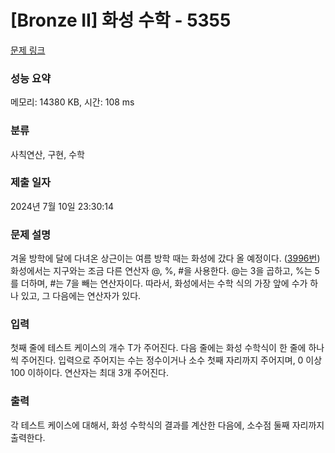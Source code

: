 # [Bronze II] 화성 수학 - 5355 

[문제 링크](https://www.acmicpc.net/problem/5355) 

### 성능 요약

메모리: 14380 KB, 시간: 108 ms

### 분류

사칙연산, 구현, 수학

### 제출 일자

2024년 7월 10일 23:30:14

### 문제 설명

<p>겨울 방학에 달에 다녀온 상근이는 여름 방학 때는 화성에 갔다 올 예정이다. (<a href="http://www.acmicpc.net/problem/3996">3996번</a>) 화성에서는 지구와는 조금 다른 연산자 @, %, #을 사용한다. @는 3을 곱하고, %는 5를 더하며, #는 7을 빼는 연산자이다. 따라서, 화성에서는 수학 식의 가장 앞에 수가 하나 있고, 그 다음에는 연산자가 있다.</p>

### 입력 

 <p>첫째 줄에 테스트 케이스의 개수 T가 주어진다. 다음 줄에는 화성 수학식이 한 줄에 하나씩 주어진다. 입력으로 주어지는 수는 정수이거나 소수 첫째 자리까지 주어지며, 0 이상 100 이하이다. 연산자는 최대 3개 주어진다.</p>

### 출력 

 <p>각 테스트 케이스에 대해서, 화성 수학식의 결과를 계산한 다음에, 소수점 둘째 자리까지 출력한다.</p>

